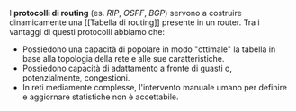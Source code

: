 I __protocolli di routing__ (es. _RIP_, _OSPF_, _BGP_) servono a costruire dinamicamente una [[Tabella di routing]] presente in un router.
Tra i vantaggi di questi protocolli abbiamo che:
- Possiedono una capacità di popolare in modo "ottimale" la tabella in base alla topologia della rete e alle sue caratteristiche.
- Possiedono capacità di adattamento a fronte di guasti o, potenzialmente, congestioni.
- In reti mediamente complesse, l'intervento manuale umano per definire e aggiornare statistiche non è accettabile.
